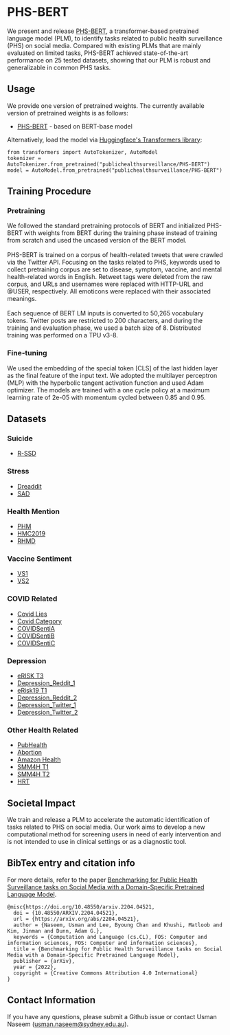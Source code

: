 # PHS-BERT
We present and release [PHS-BERT](https://arxiv.org/abs/2204.04521), a transformer-based pretrained language model (PLM), to identify tasks related to public health surveillance (PHS) on social media. Compared with existing PLMs that are mainly evaluated on limited tasks, PHS-BERT achieved state-of-the-art performance on 25 tested datasets, showing that our PLM is robust and generalizable in common PHS tasks.

## Usage
We provide one version of pretrained weights. The currently available version of pretrained weights is as follows:
* [PHS-BERT](https://drive.google.com/file/d/1RIzqFHPwx_Ro152dkHiKU9omKaZzrhFF/view?usp=sharing) - based on BERT-base model

Alternatively, load the model via [Huggingface's Transformers library](https://github.com/huggingface/transformers]):
```
from transformers import AutoTokenizer, AutoModel
tokenizer = AutoTokenizer.from_pretrained("publichealthsurveillance/PHS-BERT")
model = AutoModel.from_pretrained("publichealthsurveillance/PHS-BERT")
```

## Training Procedure
### Pretraining
We followed the standard pretraining protocols of BERT and initialized PHS-BERT with weights from BERT during the training phase instead of training from scratch and used the uncased version of the BERT model. 
<br/>
<br/>
PHS-BERT is trained on a corpus of health-related tweets that were crawled via the Twitter API. Focusing on the tasks related to PHS, keywords used to collect pretraining corpus are set to disease, symptom, vaccine, and mental health-related words in English. Retweet tags were deleted from the raw corpus, and URLs and usernames were replaced with HTTP-URL and @USER, respectively. All emoticons were replaced with their associated meanings. 
<br/>
<br/>
Each sequence of BERT LM inputs is converted to 50,265 vocabulary tokens. Twitter posts are restricted to 200 characters, and during the training and evaluation phase, we used a batch size of 8. Distributed training was performed on a TPU v3-8.

### Fine-tuning
We used the embedding of the special token [CLS] of the last hidden layer as the final feature of the input text. We adopted the multilayer perceptron (MLP) with the hyperbolic tangent activation function and used Adam optimizer. The models are trained with a one cycle policy at a maximum learning rate of 2e-05 with momentum cycled between 0.85 and 0.95.

## Datasets
### Suicide
- [R-SSD](https://drive.google.com/file/d/1efbfuKJop7oQ_P8Rck8wNy17256JZlPm/view?usp=sharing)
### Stress
- [Dreaddit](https://drive.google.com/file/d/13ap2w3RRhyGNU5ky9mZDSPeDs3OFpI8P/view?usp=sharing)
- [SAD](https://drive.google.com/file/d/1zfB24UtFjYx-H9Q7-gU39o6hqZnPSf5x/view?usp=sharing)
### Health Mention
- [PHM](https://drive.google.com/file/d/1-FPyWDU9J3gsT2eXS5Iw9TDGkGsqv8Yk/view?usp=sharing)
- [HMC2019](https://drive.google.com/file/d/1pjlz-EviuAIlDoyZbxR5fiU2mpE9Qypo/view?usp=sharing)
- [RHMD](https://drive.google.com/file/d/1buPTwEzrvT1YXLx9RC9nsT-BzcoUEsbK/view?usp=sharing)
### Vaccine Sentiment
- [VS1](https://drive.google.com/file/d/1s06UlqirJKZ8wkmYXgBG7_od4kO1MdGX/view?usp=sharing)
- [VS2](https://drive.google.com/file/d/17qIoxaLqq15q2oAOcJQMa_yiAPqsnbFU/view?usp=sharing)
### COVID Related
- [Covid Lies](https://drive.google.com/file/d/1_sd40-6JkYv-evoJtz9ytBRlIlFBykDw/view?usp=sharing)
- [Covid Category](https://drive.google.com/file/d/1JV_vpopcgShEwvH7xTgWTQlA3dws7P2k/view?usp=sharing)
- [COVIDSentiA](https://drive.google.com/file/d/1M0X7_I2BavsOKE0VYBCcKwvZ2IljuOn8/view?usp=sharing)
- [COVIDSentiB](https://drive.google.com/file/d/1fHT7nHzmMjLfxWk22mNpNbJLKXWq4Vt6/view?usp=sharing)
- [COVIDSentiC](https://drive.google.com/file/d/1x0rKbNwuOISKOUqum2VkabyaodTh1XO8/view?usp=sharing)
### Depression
- [eRISK T3](https://drive.google.com/file/d/16lJ0h1PDnzGox90SymV7VdwOeFPCjItY/view?usp=sharing)
- [Depression_Reddit_1](https://drive.google.com/file/d/1jpvemeq-Uw3s-hnP-HF_gf7Mgt-_8GWh/view?usp=sharing)
- [eRisk19 T1](https://drive.google.com/drive/folders/1s6XRNs95d7IgpjJxGSKdRE2TrLOa1B08?usp=sharing)
- [Depression_Reddit_2](https://drive.google.com/file/d/1qdzT0ijowPbaXOPWb_cpx2xfqD79bsT1/view?usp=sharing)
- [Depression_Twitter_1](https://drive.google.com/file/d/19cLiTSMNcirttzwAgOChcIcY0c746FI2/view?usp=sharing)
- [Depression_Twitter_2](https://drive.google.com/file/d/1BQSccZ9Y2KtrvKYMrY2i8O--4ECLfMQM/view?usp=sharing)
### Other Health Related
- [PubHealth](https://drive.google.com/drive/folders/1zR_Zi56i1qiQBTh-w1rryB-IZWpdjWc8?usp=sharing)
- [Abortion](https://drive.google.com/drive/folders/1cmSpmsmkAna-AK6sEb6724ZV3i68zGXM?usp=sharing)
- [Amazon Health](https://drive.google.com/file/d/1RL-oyuN2FeDYjbskZgmcaHWKb3a60WhN/view?usp=sharing)
- [SMM4H T1](https://drive.google.com/file/d/1MNoCBArz_dYpRQBARs1NXdu7tlpjbg8r/view?usp=sharing)
- [SMM4H T2](https://drive.google.com/file/d/1dGceZB7mxbHc0fxw-DTnPq3TpDvSqffH/view?usp=sharing)
- [HRT](https://drive.google.com/file/d/16v7UFYzPNb0W3de8JGRmw0OnuDovrQcX/view?usp=sharing)

## Societal Impact
We train and release a PLM to accelerate the automatic identification of tasks related to PHS on social media. Our work aims to develop a new computational method for screening users in need of early intervention and is not intended to use in clinical settings or as a diagnostic tool.

## BibTex entry and citation info
For more details, refer to the paper [Benchmarking for Public Health Surveillance tasks on Social Media with a Domain-Specific Pretrained Language Model](https://arxiv.org/abs/2204.04521).

```
@misc{https://doi.org/10.48550/arxiv.2204.04521,
  doi = {10.48550/ARXIV.2204.04521},
  url = {https://arxiv.org/abs/2204.04521},
  author = {Naseem, Usman and Lee, Byoung Chan and Khushi, Matloob and Kim, Jinman and Dunn, Adam G.},
  keywords = {Computation and Language (cs.CL), FOS: Computer and information sciences, FOS: Computer and information sciences},
  title = {Benchmarking for Public Health Surveillance tasks on Social Media with a Domain-Specific Pretrained Language Model},
  publisher = {arXiv},
  year = {2022},
  copyright = {Creative Commons Attribution 4.0 International}
}
```

## Contact Information
If you have any questions, please submit a Github issue or contact Usman Naseem (usman.naseem@sydney.edu.au).
